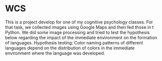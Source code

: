 # WCS
This is a project develop for one of my cognitive psychology classes. For that task, we collected images using Google Maps and then 
fed those in t Python. We did some image processing and tried to test the hypothesis below regarding the impact of the immediate environment 
on the formation of languages.
Hypothesis testing: Color naming patterns of different languages depend on  the distribution of colors in the immediate environment where the language was developed.

